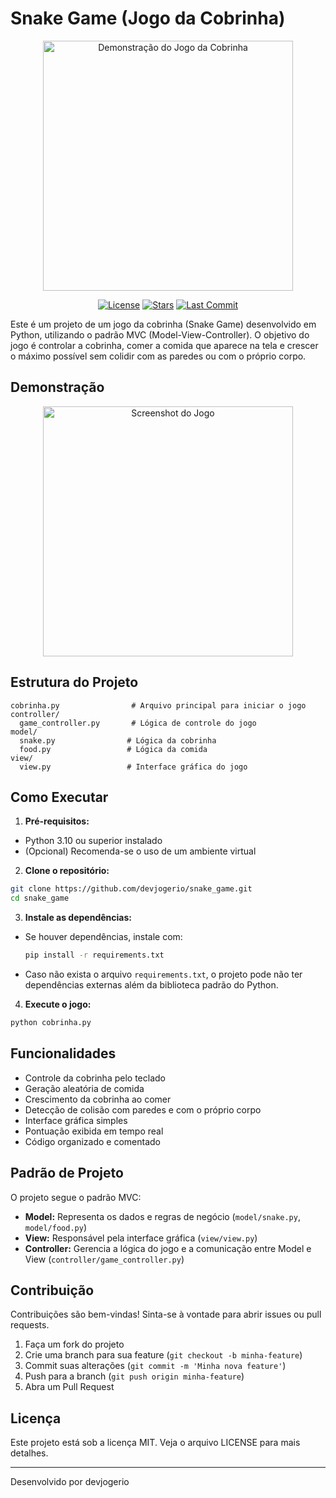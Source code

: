 
# Snake Game (Jogo da Cobrinha)

<p align="center">
  <img src="https://raw.githubusercontent.com/devjogerio/snake_game/master/.github/snake_game_demo.gif" alt="Demonstração do Jogo da Cobrinha" width="400"/>
</p>

<p align="center">
  <a href="https://github.com/devjogerio/snake_game"><img src="https://img.shields.io/github/license/devjogerio/snake_game?style=flat-square" alt="License"></a>
  <a href="https://github.com/devjogerio/snake_game/stargazers"><img src="https://img.shields.io/github/stars/devjogerio/snake_game?style=flat-square" alt="Stars"></a>
  <a href="https://github.com/devjogerio/snake_game/commits/master"><img src="https://img.shields.io/github/last-commit/devjogerio/snake_game?style=flat-square" alt="Last Commit"></a>
</p>

Este é um projeto de um jogo da cobrinha (Snake Game) desenvolvido em Python, utilizando o padrão MVC (Model-View-Controller). O objetivo do jogo é controlar a cobrinha, comer a comida que aparece na tela e crescer o máximo possível sem colidir com as paredes ou com o próprio corpo.

## Demonstração

<p align="center">
  <img src="https://raw.githubusercontent.com/devjogerio/snake_game/master/.github/snake_game_screenshot.png" alt="Screenshot do Jogo" width="400"/>
</p>


## Estrutura do Projeto

```
cobrinha.py                # Arquivo principal para iniciar o jogo
controller/
  game_controller.py       # Lógica de controle do jogo
model/
  snake.py                # Lógica da cobrinha
  food.py                 # Lógica da comida
view/
  view.py                 # Interface gráfica do jogo
```


## Como Executar

1. **Pré-requisitos:**
  - Python 3.10 ou superior instalado
  - (Opcional) Recomenda-se o uso de um ambiente virtual

2. **Clone o repositório:**
  ```bash
  git clone https://github.com/devjogerio/snake_game.git
  cd snake_game
  ```

3. **Instale as dependências:**
  - Se houver dependências, instale com:
    ```bash
    pip install -r requirements.txt
    ```
  - Caso não exista o arquivo `requirements.txt`, o projeto pode não ter dependências externas além da biblioteca padrão do Python.

4. **Execute o jogo:**
  ```bash
  python cobrinha.py
  ```


## Funcionalidades
- Controle da cobrinha pelo teclado
- Geração aleatória de comida
- Crescimento da cobrinha ao comer
- Detecção de colisão com paredes e com o próprio corpo
- Interface gráfica simples
- Pontuação exibida em tempo real
- Código organizado e comentado


## Padrão de Projeto
O projeto segue o padrão MVC:
- **Model:** Representa os dados e regras de negócio (`model/snake.py`, `model/food.py`)
- **View:** Responsável pela interface gráfica (`view/view.py`)
- **Controller:** Gerencia a lógica do jogo e a comunicação entre Model e View (`controller/game_controller.py`)


## Contribuição
Contribuições são bem-vindas! Sinta-se à vontade para abrir issues ou pull requests.

1. Faça um fork do projeto
2. Crie uma branch para sua feature (`git checkout -b minha-feature`)
3. Commit suas alterações (`git commit -m 'Minha nova feature'`)
4. Push para a branch (`git push origin minha-feature`)
5. Abra um Pull Request


## Licença
Este projeto está sob a licença MIT. Veja o arquivo LICENSE para mais detalhes.

---
Desenvolvido por devjogerio

